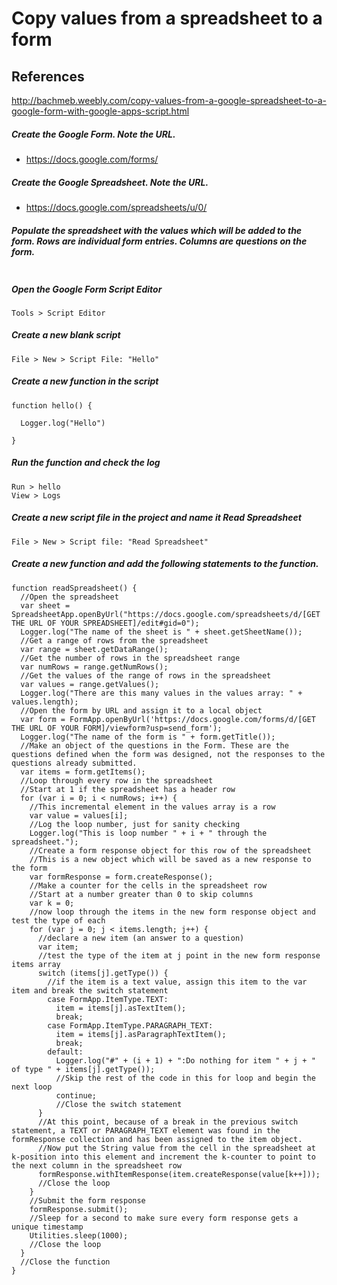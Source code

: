 # Copy values from a spreadsheet to a form

## References
http://bachmeb.weebly.com/copy-values-from-a-google-spreadsheet-to-a-google-form-with-google-apps-script.html

##### Create the Google Form. Note the URL.
* https://docs.google.com/forms/
 
##### Create the Google Spreadsheet. Note the URL.
* https://docs.google.com/spreadsheets/u/0/

##### Populate the spreadsheet with the values which will be added to the form. Rows are individual form entries. Columns are questions on the form.
```
```

##### Open the Google Form Script Editor
    Tools > Script Editor

##### Create a new blank script
    File > New > Script File: "Hello"

##### Create a new function in the script
```
function hello() {

  Logger.log("Hello")
  
}
```

##### Run the function and check the log
    Run > hello
    View > Logs

##### Create a new script file in the project and name it Read Spreadsheet
    File > New > Script file: "Read Spreadsheet"
    
##### Create a new function and add the following statements to the function.
```
function readSpreadsheet() {
  //Open the spreadsheet
  var sheet = SpreadsheetApp.openByUrl("https://docs.google.com/spreadsheets/d/[GET THE URL OF YOUR SPREADSHEET]/edit#gid=0");
  Logger.log("The name of the sheet is " + sheet.getSheetName());
  //Get a range of rows from the spreadsheet
  var range = sheet.getDataRange();
  //Get the number of rows in the spreadsheet range
  var numRows = range.getNumRows();
  //Get the values of the range of rows in the spreadsheet
  var values = range.getValues();
  Logger.log("There are this many values in the values array: " + values.length);
  //Open the form by URL and assign it to a local object
  var form = FormApp.openByUrl('https://docs.google.com/forms/d/[GET THE URL OF YOUR FORM]/viewform?usp=send_form');
  Logger.log("The name of the form is " + form.getTitle());
  //Make an object of the questions in the Form. These are the questions defined when the form was designed, not the responses to the questions already submitted. 
  var items = form.getItems();
  //Loop through every row in the spreadsheet
  //Start at 1 if the spreadsheet has a header row
  for (var i = 0; i < numRows; i++) {
    //This incremental element in the values array is a row
    var value = values[i];
    //Log the loop number, just for sanity checking
    Logger.log("This is loop number " + i + " through the spreadsheet.");
    //Create a form response object for this row of the spreadsheet
    //This is a new object which will be saved as a new response to the form
    var formResponse = form.createResponse();
    //Make a counter for the cells in the spreadsheet row
    //Start at a number greater than 0 to skip columns
    var k = 0;
    //now loop through the items in the new form response object and test the type of each
    for (var j = 0; j < items.length; j++) {
      //declare a new item (an answer to a question)
      var item;
      //test the type of the item at j point in the new form response items array
      switch (items[j].getType()) {
        //if the item is a text value, assign this item to the var item and break the switch statement
        case FormApp.ItemType.TEXT:
          item = items[j].asTextItem();
          break;
        case FormApp.ItemType.PARAGRAPH_TEXT:
          item = items[j].asParagraphTextItem();
          break;
        default:
          Logger.log("#" + (i + 1) + ":Do nothing for item " + j + " of type " + items[j].getType());
          //Skip the rest of the code in this for loop and begin the next loop
          continue;
          //Close the switch statement
      }
      //At this point, because of a break in the previous switch statement, a TEXT or PARAGRAPH_TEXT element was found in the formResponse collection and has been assigned to the item object. 
      //Now put the String value from the cell in the spreadsheet at k-position into this element and increment the k-counter to point to the next column in the spreadsheet row
      formResponse.withItemResponse(item.createResponse(value[k++]));
      //Close the loop
    }
    //Submit the form response
    formResponse.submit();
    //Sleep for a second to make sure every form response gets a unique timestamp
    Utilities.sleep(1000);
    //Close the loop
  }
  //Close the function
}
```
